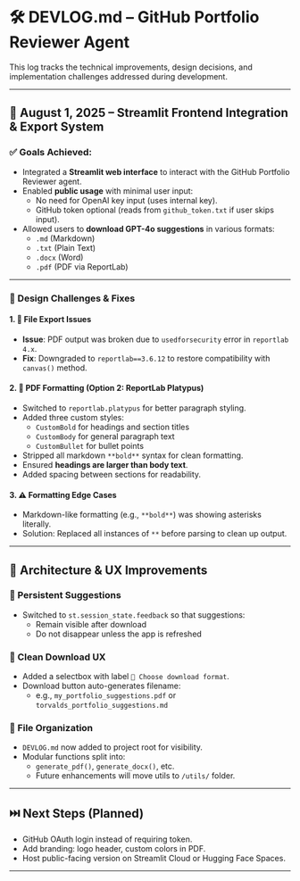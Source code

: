 # 🛠️ DEVLOG.md – GitHub Portfolio Reviewer Agent

This log tracks the technical improvements, design decisions, and implementation challenges addressed during development.

---

## 📅 August 1, 2025 – Streamlit Frontend Integration & Export System

### ✅ Goals Achieved:
- Integrated a **Streamlit web interface** to interact with the GitHub Portfolio Reviewer agent.
- Enabled **public usage** with minimal user input:
  - No need for OpenAI key input (uses internal key).
  - GitHub token optional (reads from `github_token.txt` if user skips input).
- Allowed users to **download GPT-4o suggestions** in various formats:
  - `.md` (Markdown)
  - `.txt` (Plain Text)
  - `.docx` (Word)
  - `.pdf` (PDF via ReportLab)

---

### 🧩 Design Challenges & Fixes

#### 1. 📄 File Export Issues
- **Issue**: PDF output was broken due to `usedforsecurity` error in `reportlab 4.x`.
- **Fix**: Downgraded to `reportlab==3.6.12` to restore compatibility with `canvas()` method.

#### 2. 🧾 PDF Formatting (Option 2: ReportLab Platypus)
- Switched to `reportlab.platypus` for better paragraph styling.
- Added three custom styles:
  - `CustomBold` for headings and section titles
  - `CustomBody` for general paragraph text
  - `CustomBullet` for bullet points
- Stripped all markdown `**bold**` syntax for clean formatting.
- Ensured **headings are larger than body text**.
- Added spacing between sections for readability.

#### 3. ⚠️ Formatting Edge Cases
- Markdown-like formatting (e.g., `**bold**`) was showing asterisks literally.
- Solution: Replaced all instances of `**` before parsing to clean up output.

---

## 🧱 Architecture & UX Improvements

### 🔄 Persistent Suggestions
- Switched to `st.session_state.feedback` so that suggestions:
  - Remain visible after download
  - Do not disappear unless the app is refreshed

### 🧩 Clean Download UX
- Added a selectbox with label `📁 Choose download format`.
- Download button auto-generates filename:
  - e.g., `my_portfolio_suggestions.pdf` or `torvalds_portfolio_suggestions.md`

### 📂 File Organization
- `DEVLOG.md` now added to project root for visibility.
- Modular functions split into:
  - `generate_pdf()`, `generate_docx()`, etc.
  - Future enhancements will move utils to `/utils/` folder.

---

## ⏭️ Next Steps (Planned)
- GitHub OAuth login instead of requiring token.
- Add branding: logo header, custom colors in PDF.
- Host public-facing version on Streamlit Cloud or Hugging Face Spaces.

---

